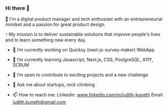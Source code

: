 ### Hi there 👋

🚀 I'm a digital product manager and tech enthusiast with an entrepreneurial mindset and a passion for great product design. 

✨My mission is to deliver sustainable solutions that improve people's lives and to learn something new every day.

- 🔭 I’m currently working on Quicksy (next-js-survey-maker) WebApp
- 🌱 I’m currently learning Javascript, Next.js, CSS, PostgreSQL, A11Y, SCRUM
- 👯 I’m open to contribute to exciting projects and a new challenge
- 💬 Ask me about startups, rock climbing 

- 📫 How to reach me: 
      Linkedin: www.linkedin.com/in/judith-kuneth
      Email:    judith.kuneth@gmail.com

